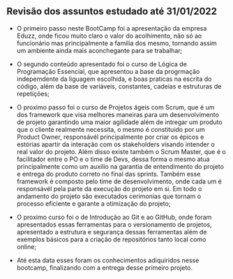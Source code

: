 ## Revisão dos assuntos estudado até 31/01/2022

* O primeiro passo neste BootCamp foi a apresentação da empresa Eduzz, onde ficou muito claro o valor do acolhimento, não só ao funcionário mas principalmente a familia dos mesmo, tornando assim um ambiente ainda mais aconchegante para se trabalhar; 

* O segundo conteúdo apresentado foi o curso de Lógica de Programação Essencial, que apresentou a base da progrmação indepemdente da liguagem escolhida, e boas praticas na escrita do código, além da base de variáveis, constantes, cadeias e estruturas de repetições;

* O proximo passo foi o curso de Projetos ágeis com Scrum, que é um dos framework que visa melhores maneiras para um desenvolvimento de projeto garantindo uma maior agilidade além de intregar um produto que o cliente realmente necessita, o mesmo é constituido por um Product Owner, responsávél principalmente por criar os épicos e estórias apartir da interação com os stakeholders visando intender o real valor do projeto. Além disso existe também o Scrum Master, que é o facilitador entre o PO e o time de Devs, dessa forma o mesmo atua principalmente como um auxilio na garantia de entendimento do projeto e entrega do produto correto no final das sprints. Também esse framework é composto pelo time de desenvolvimento, onde cada um é responsávél pela parte da execução do projeto em si. Em todo o andamento do projeto são executados cerimonias que tornam o processo eficiente e garante a otimização do projeto;

* O proximo curso foi o de Introdução ao Git e ao GitHub, onde foram apresentados essas ferramentas para o versionamento de projetos, apresentado a estrutura e segurança dessas ferramentas além de exemplos básicos para a criação de repositórios tanto local como online;

* Até esta data esses foram os conhecimentos adiquiridos nesse bootcamp, finalizando com a entrega desse primeiro projeto.